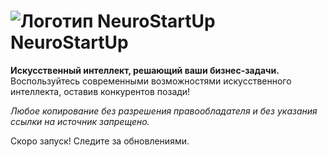 # ![Логотип NeuroStartUp](img/NeuroStartUpIcon.png) NeuroStartUp

**Искусственный интеллект, решающий ваши бизнес-задачи.** Воспользуйтесь современными возможностями искусственного интеллекта, оставив конкурентов позади!

*Любое копирование без разрешения правообладателя и без указания ссылки на источник запрещено.*

Скоро запуск! Следите за обновлениями.